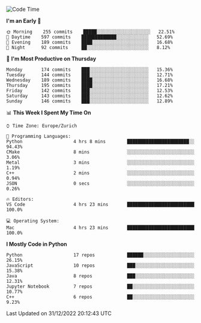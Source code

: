 <!--START_SECTION:waka-->
![Code Time](http://img.shields.io/badge/Code%20Time-2%2C540%20hrs%2022%20mins-blue)

**I'm an Early 🐤** 

```text
🌞 Morning    255 commits    █████░░░░░░░░░░░░░░░░░░░░   22.51% 
🌆 Daytime    597 commits    █████████████░░░░░░░░░░░░   52.69% 
🌃 Evening    189 commits    ████░░░░░░░░░░░░░░░░░░░░░   16.68% 
🌙 Night      92 commits     ██░░░░░░░░░░░░░░░░░░░░░░░   8.12%

```
📅 **I'm Most Productive on Thursday** 

```text
Monday       174 commits    ███░░░░░░░░░░░░░░░░░░░░░░   15.36% 
Tuesday      144 commits    ███░░░░░░░░░░░░░░░░░░░░░░   12.71% 
Wednesday    189 commits    ████░░░░░░░░░░░░░░░░░░░░░   16.68% 
Thursday     195 commits    ████░░░░░░░░░░░░░░░░░░░░░   17.21% 
Friday       142 commits    ███░░░░░░░░░░░░░░░░░░░░░░   12.53% 
Saturday     143 commits    ███░░░░░░░░░░░░░░░░░░░░░░   12.62% 
Sunday       146 commits    ███░░░░░░░░░░░░░░░░░░░░░░   12.89%

```


📊 **This Week I Spent My Time On** 

```text
⌚︎ Time Zone: Europe/Zurich

💬 Programming Languages: 
Python                   4 hrs 8 mins        ███████████████████████░░   94.43% 
CMake                    8 mins              ░░░░░░░░░░░░░░░░░░░░░░░░░   3.06% 
Metal                    3 mins              ░░░░░░░░░░░░░░░░░░░░░░░░░   1.19% 
C++                      2 mins              ░░░░░░░░░░░░░░░░░░░░░░░░░   0.94% 
JSON                     0 secs              ░░░░░░░░░░░░░░░░░░░░░░░░░   0.26%

🔥 Editors: 
VS Code                  4 hrs 23 mins       █████████████████████████   100.0%

💻 Operating System: 
Mac                      4 hrs 23 mins       █████████████████████████   100.0%

```

**I Mostly Code in Python** 

```text
Python                   17 repos            ██████░░░░░░░░░░░░░░░░░░░   26.15% 
JavaScript               10 repos            ███░░░░░░░░░░░░░░░░░░░░░░   15.38% 
Java                     8 repos             ███░░░░░░░░░░░░░░░░░░░░░░   12.31% 
Jupyter Notebook         7 repos             ██░░░░░░░░░░░░░░░░░░░░░░░   10.77% 
C++                      6 repos             ██░░░░░░░░░░░░░░░░░░░░░░░   9.23%

```



 Last Updated on 31/12/2022 20:12:43 UTC
<!--END_SECTION:waka-->　　
